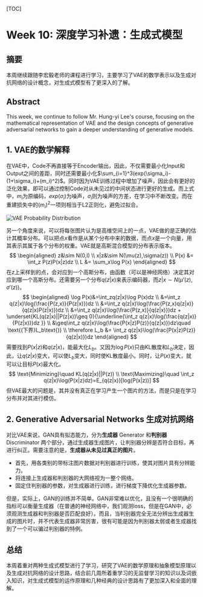 [TOC]

# Week 10: 深度学习补遗：生成式模型

## 摘要

本周继续跟随李宏毅老师的课程进行学习，主要学习了VAE的数学表示以及生成对抗网络的设计概念，对生成式模型有了更深入的了解。

## Abstract

This week, we continue to follow Mr. Hung-yi Lee's course, focusing on the mathematical representation of VAE and the design concepts of generative adversarial networks to gain a deeper understanding of generative models.

## 1. VAE的数学解释

在VAE中，Code不再直接等于Encoder输出，因此，不仅需要最小化Input和Output之间的差距，同时还需要最小化$\sum_{i=1}^3(exp(\sigma_i)-(1+\sigma_i)+(m_i)^2)$。同时因为VAE训练过程中增加了噪声，因此会有更好的泛化效果，即可以通过控制Code对从未见过的中间状态进行更好的生成。而上式中，$m_i$为原编码，$exp(\sigma_i)$为噪声，$\sigma_i$则为噪声的方差，在学习中不断改变。而在重建损失中的$(m_i)^2$一项则相当于L2正则化，避免过拟合。

![VAE Probability Distribution](https://i-blog.csdnimg.cn/direct/5a3b9a86db2840398b939227a321b08b.png)

另一个角度来说，可以将每张图片认为是高维空间上的一点，VAE做的是正确的估计其概率分布。可以把点$x$看作是从某个分布中来的数据，而点$x$是一个向量，用其表示其属于各个分布的权重。VAE就是高斯混合模型的分布表示版本。
$$
\begin{aligned}
z&\sim N(0,I) \\
x|z&\sim N(\mu(z),\sigma(z)) \\
P(x) &= \int_z P(z)P(x|z)dz \\
L &= \sum_x\log P(x)
\end{aligned}
$$
在$z$上采样到的点，会对应到一个高斯分布，由函数（可以是神经网络）决定其对应到哪一个高斯分布。还需要另一个分布$q(z|x)$来表示编码器，而$z|x \sim N(\mu'(z),\sigma'(z))$。
$$
\begin{aligned}
\log P(x)&=\int_zq(z|x)\log P(x)dz \\
&=\int_z q(z|x)\log(\frac{P(z,x)}{P(z|x)})dz \\
&=\int_z q(z|x)\log(\frac{P(z,x)q(z|x)}{q(z|x)P(z|x)})dz \\
&=\int_z q(z|x)\log(\frac{P(z,x)}{q(z|x)})dz + \underset{KL(q(z|x)||P(z|x))\geq 0}{\underline{\int_z q(z|x)\log(\frac{q(z|x)}{P(z|x)})dz }} \\
&\geq\int_z q(z|x)\log(\frac{P(x|z)P(z)}{q(z|x)})dz\quad \text{(下界}L_b\text{)} \\
\therefore L_b &= \int_z q(z|x)\log(\frac{P(x|z)P(z)}{q(z|x)})dz
\end{aligned}
$$
需要找到$P(x|z)$和$q(z|x)$，能最大化$L_b$。又因为$\log P(x)$只由KL散度和$L_b$决定，因此，让$q(z|x)$变大，可以使$L_b$变大，同时使KL散度最小。同时，让$P(x)$变大，就可以让目标$P(x)$最大化。
$$
\text{Minimizing}\quad KL(q(z|x)||P(z)) \\
\text{Maximizing}\quad \int_z q(z|x)\log(P(x|z)dz)=E_{q(z|x)}[log(P(x|z))]
$$
但VAE最大的问题是，其并没有真正在学习产生一个图片的方法，而是只是在学习分布并对其进行模仿。

## 2. Generative Adversarial Networks 生成对抗网络

对比VAE来说，GAN具有拟态能力，分为**生成器** Generator 和**判别器** Discriminator 两个部分，通过生成器生成图片，让判别器分辨是否符合目标，再进行纠正。需要注意的是，**生成器从未见过真正的图片**。

- 首先，用各类别的带标注图片数据对判别器进行训练，使其对图片具有分辨能力。
- 将连接上生成器和判别器的大网络视为一整个网络。
- 固定住判别器的参数，对生成器进行训练，进行梯度下降优化生成器参数。

但是，实际上，GAN的训练并不简单。GAN非常难以优化，且没有一个很明确的指标可以衡量生成器（在普通的神经网络中，我们观测loss，但是在GAN中，必须观测生成器和判别器是否匹配良好）。而且，当判别器完全无法分辨出生成器生成的图片时，并不代表生成器非常厉害，很有可能是因为判别器太弱或者生成器找到了一个可以骗过判别器的特例。

## 总结

本周着重对两种生成式模型进行了学习，研究了VAE的数学原理和抽象模型原理以及生成对抗网络的设计思路，结合前几周所着重学习的无监督学习的知识以及词嵌入知识，对生成式模型的运作原理和几种经典的设计思路有了更加深入和全面的理解。





